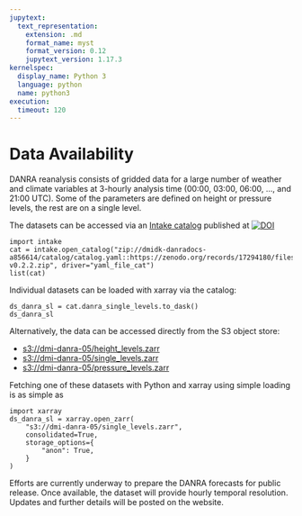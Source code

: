 ```yaml
---
jupytext:
  text_representation:
    extension: .md
    format_name: myst
    format_version: 0.12
    jupytext_version: 1.17.3
kernelspec:
  display_name: Python 3
  language: python
  name: python3
execution:
  timeout: 120
---
```


# Data Availability
DANRA reanalysis consists of gridded data for a large number of weather and climate variables at 3-hourly analysis time (00:00, 03:00, 06:00, ..., and 21:00 UTC). Some of the parameters are defined on height or pressure levels, the rest are on a single level.

The datasets can be accessed via an [Intake catalog](https://intake.readthedocs.io/en/latest/catalog.html) published at [![DOI](https://zenodo.org/badge/DOI/10.5281/zenodo.17294180.svg)](https://doi.org/10.5281/zenodo.17294180)

```{code-cell} ipython3
import intake
cat = intake.open_catalog("zip://dmidk-danradocs-a856614/catalog/catalog.yaml::https://zenodo.org/records/17294180/files/dmidk/danradocs-v0.2.2.zip", driver="yaml_file_cat")
list(cat)
```

Individual datasets can be loaded with xarray via the catalog:

```{code-cell} ipython3
ds_danra_sl = cat.danra_single_levels.to_dask()
ds_danra_sl
```

Alternatively, the data can be accessed directly from the S3 object store:

- [s3://dmi-danra-05/height_levels.zarr](s3://dmi-danra-05/height_levels.zarr)
- [s3://dmi-danra-05/single_levels.zarr](s3://dmi-danra-05/single_levels.zarr)
- [s3://dmi-danra-05/pressure_levels.zarr](s3://dmi-danra-05/pressure_levels.zarr)

Fetching one of these datasets with Python and xarray using simple loading is as simple as
```
import xarray
ds_danra_sl = xarray.open_zarr(
    "s3://dmi-danra-05/single_levels.zarr",
    consolidated=True,
    storage_options={
        "anon": True,
    }
)
```

Efforts are currently underway to prepare the DANRA forecasts for public release. Once available, the dataset will provide hourly temporal resolution. Updates and further details will be posted on the website.